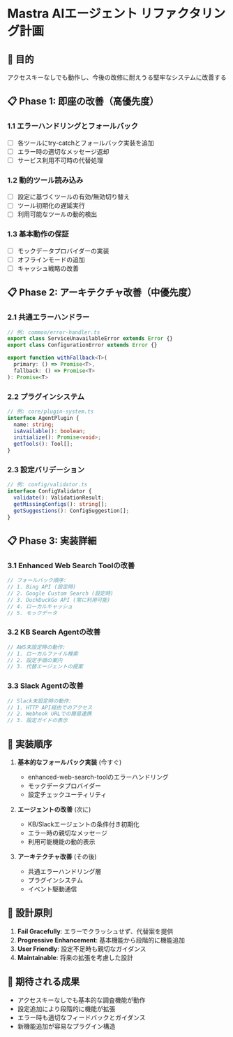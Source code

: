 # Mastra AIエージェント リファクタリング計画

## 🎯 目的
アクセスキーなしでも動作し、今後の改修に耐えうる堅牢なシステムに改善する

## 📋 Phase 1: 即座の改善（高優先度）

### 1.1 エラーハンドリングとフォールバック
- [ ] 各ツールにtry-catchとフォールバック実装を追加
- [ ] エラー時の適切なメッセージ返却
- [ ] サービス利用不可時の代替処理

### 1.2 動的ツール読み込み
- [ ] 設定に基づくツールの有効/無効切り替え
- [ ] ツール初期化の遅延実行
- [ ] 利用可能なツールの動的検出

### 1.3 基本動作の保証
- [ ] モックデータプロバイダーの実装
- [ ] オフラインモードの追加
- [ ] キャッシュ戦略の改善

## 📋 Phase 2: アーキテクチャ改善（中優先度）

### 2.1 共通エラーハンドラー
```typescript
// 例: common/error-handler.ts
export class ServiceUnavailableError extends Error {}
export class ConfigurationError extends Error {}

export function withFallback<T>(
  primary: () => Promise<T>,
  fallback: () => Promise<T>
): Promise<T>
```

### 2.2 プラグインシステム
```typescript
// 例: core/plugin-system.ts
interface AgentPlugin {
  name: string;
  isAvailable(): boolean;
  initialize(): Promise<void>;
  getTools(): Tool[];
}
```

### 2.3 設定バリデーション
```typescript
// 例: config/validator.ts
interface ConfigValidator {
  validate(): ValidationResult;
  getMissingConfigs(): string[];
  getSuggestions(): ConfigSuggestion[];
}
```

## 📋 Phase 3: 実装詳細

### 3.1 Enhanced Web Search Toolの改善
```typescript
// フォールバック順序:
// 1. Bing API (設定時)
// 2. Google Custom Search (設定時)
// 3. DuckDuckGo API (常に利用可能)
// 4. ローカルキャッシュ
// 5. モックデータ
```

### 3.2 KB Search Agentの改善
```typescript
// AWS未設定時の動作:
// 1. ローカルファイル検索
// 2. 設定手順の案内
// 3. 代替エージェントの提案
```

### 3.3 Slack Agentの改善
```typescript
// Slack未設定時の動作:
// 1. HTTP API経由でのアクセス
// 2. Webhook URLでの簡易連携
// 3. 設定ガイドの表示
```

## 🔄 実装順序

1. **基本的なフォールバック実装** (今すぐ)
   - enhanced-web-search-toolのエラーハンドリング
   - モックデータプロバイダー
   - 設定チェックユーティリティ

2. **エージェントの改善** (次に)
   - KB/Slackエージェントの条件付き初期化
   - エラー時の親切なメッセージ
   - 利用可能機能の動的表示

3. **アーキテクチャ改善** (その後)
   - 共通エラーハンドリング層
   - プラグインシステム
   - イベント駆動通信

## 📝 設計原則

1. **Fail Gracefully**: エラーでクラッシュせず、代替案を提供
2. **Progressive Enhancement**: 基本機能から段階的に機能追加
3. **User Friendly**: 設定不足時も親切なガイダンス
4. **Maintainable**: 将来の拡張を考慮した設計

## 🚀 期待される成果

- アクセスキーなしでも基本的な調査機能が動作
- 設定追加により段階的に機能が拡張
- エラー時も適切なフィードバックとガイダンス
- 新機能追加が容易なプラグイン構造
